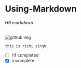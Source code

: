 # Using-Markdown
###### H6 markdown

![github img](https://upload.wikimedia.org/wikipedia/commons/thumb/c/c2/GitHub_Invertocat_Logo.svg/200px-GitHub_Invertocat_Logo.svg.png)

``` this is rishi singh ```
- [ ] h1 completed
- [X] incomplete
